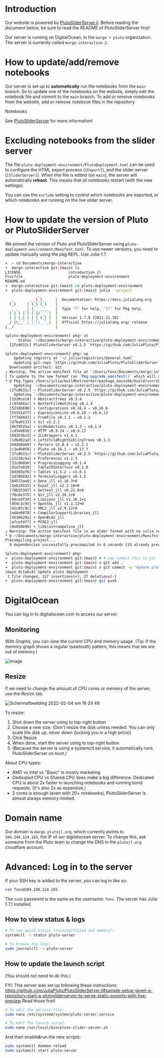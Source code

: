 # Introduction

Our website is powered by [PlutoSliderServer.jl](https://github.com/JuliaPluto/PlutoSliderServer.jl). Before reading the document below, be sure to read the README of PlutoSliderServer first!



Our server is running on DigitalOcean, in the `margo + pluto` organization. The server is currently called `margo-interactive-2`.



# How to update/add/remove notebooks

Our server is set up to **automatically** run the notebooks from the `main` branch. So to update one of the notebooks on the website, simply edit the notebook file and commit to the `main` branch. To add or remove notebooks from the website, add or remove notebook files in the repository.

Notebooks 

See [PlutoSliderServer](https://github.com/JuliaPluto/PlutoSliderServer.jl#watching-a-directory) for more information!



# Excluding notebooks from the slider server

The file `pluto-deployment-environment/PlutoDeployment.toml` can be used to configure the HTML export process (`[Export]`), and the slider server (`[SliderServer]`). When this file is edited (on `main`), the server will automatically **reboot**. This means that all notebooks restart (with the new settings).

You can use the `exclude` setting to control which notebooks are exported, or which notebooks are running on the live slider server. 



# How to update the version of Pluto or PlutoSliderServer

We pinned the version of Pluto and PlutoSliderServer using `pluto-deployment-environment/Manifest.toml`. To use newer versions, you need to update manually using the pkg REPL. Use Julia 1.7.

```sh
➜  ~ cd Documents/margo-interactive 
➜  margo-interactive git:(main) ls
LICENSE                      introduction.jl
Procfile                     pluto-deployment-environment
README.md
➜  margo-interactive git:(main) cd pluto-deployment-environment 
➜  pluto-deployment-environment git:(main) julia --project
               _
   _       _ _(_)_     |  Documentation: https://docs.julialang.org
  (_)     | (_) (_)    |
   _ _   _| |_  __ _   |  Type "?" for help, "]?" for Pkg help.
  | | | | | | |/ _` |  |
  | | |_| | | | (_| |  |  Version 1.7.0 (2021-11-30)
 _/ |\__'_|_|_|\__'_|  |  Official https://julialang.org/ release
|__/                   |

(pluto-deployment-environment) pkg> st
      Status `~/Documents/margo-interactive/pluto-deployment-environment/Project.toml`
  [2fc8631c] PlutoSliderServer v0.2.5 `https://github.com/JuliaPluto/PlutoSliderServer.jl.git#main`

(pluto-deployment-environment) pkg> up
    Updating registry at `~/.julia/registries/General.toml`
    Updating git-repo `https://github.com/JuliaPluto/PlutoSliderServer.jl.git`
  Downloaded artifact: Git
┌ Warning: The active manifest file at `/Users/fons/Documents/margo-interactive/pluto-deployment-environment/Manifest.toml` has an old format that is being maintained.
│ To update to the new format run `Pkg.upgrade_manifest()` which will upgrade the format without re-resolving.
└ @ Pkg.Types /Users/julia/buildbot/worker/package_macos64/build/usr/share/julia/stdlib/v1.7/Pkg/src/manifest.jl:287
    Updating `~/Documents/margo-interactive/pluto-deployment-environment/Project.toml`
  [2fc8631c] ~ PlutoSliderServer v0.2.5 `https://github.com/JuliaPluto/PlutoSliderServer.jl.git#main` ⇒ v0.3.3 `https://github.com/JuliaPluto/PlutoSliderServer.jl.git#main`
    Updating `~/Documents/margo-interactive/pluto-deployment-environment/Manifest.toml`
  [1520ce14] + AbstractTrees v0.3.4
  [c9fd44ac] + BetterFileWatching v0.1.4
  [5218b696] ↑ Configurations v0.16.4 ⇒ v0.16.6
  [55351af7] ↑ ExproniconLite v0.6.10 ⇒ v0.6.13
  [ff7dd447] ↑ FromFile v0.1.1 ⇒ v0.1.2
  [d7ba0133] + Git v1.2.1
  [6b79fd1a] ↑ GitHubActions v0.1.3 ⇒ v0.1.4
  [cd3eb016] ↑ HTTP v0.9.14 ⇒ v0.9.17
  [692b3bcd] + JLLWrappers v1.4.1
  [1d6d02ad] + LeftChildRightSiblingTrees v0.1.3
  [69de0a69] ↑ Parsers v2.0.4 ⇒ v2.2.1
  [c3e4b0f8] ↑ Pluto v0.16.1 ⇒ v0.17.7
  [2fc8631c] ~ PlutoSliderServer v0.2.5 `https://github.com/JuliaPluto/PlutoSliderServer.jl.git#main` ⇒ v0.3.3 `https://github.com/JuliaPluto/PlutoSliderServer.jl.git#main`
  [21216c6a] + Preferences v1.2.3
  [33c8b6b6] + ProgressLogging v0.1.4
  [d1efa939] - TableIOInterface v0.1.6
  [bd369af6] ↑ Tables v1.5.2 ⇒ v1.6.1
  [5d786b92] + TerminalLoggers v0.1.5
  [04572ae6] + Deno_jll v1.16.3+0
  [2e619515] + Expat_jll v2.2.10+0
  [78b55507] + Gettext_jll v0.21.0+0
  [f8c6e375] + Git_jll v2.34.1+0
  [94ce4f54] + Libiconv_jll v1.16.1+1
  [458c3c95] + OpenSSL_jll v1.1.13+0
  [02c8fc9c] + XML2_jll v2.9.12+0
  [e66e0078] + CompilerSupportLibraries_jll
  [4536629a] + OpenBLAS_jll
  [efcefdf7] + PCRE2_jll
  [8e850b90] + libblastrampoline_jll
┌ Warning: The active manifest file is an older format with no julia version entry. Dependencies may have been resolved with a different julia version.
└ @ ~/Documents/margo-interactive/pluto-deployment-environment/Manifest.toml:0
Precompiling project...
  9 dependencies successfully precompiled in 6 seconds (33 already precompiled)

(pluto-deployment-environment) pkg> 
➜  pluto-deployment-environment git:(main) ✗ # now commit this to git
➜  pluto-deployment-environment git:(main) ✗ git add .
➜  pluto-deployment-environment git:(main) ✗ git commit -m "Update pluto deployment"
[main 9c1a6cd] Update pluto deployment
 1 file changed, 127 insertions(+), 27 deletions(-)
➜  pluto-deployment-environment git:(main) git push
```



# DigitalOcean

You can log in to digitalocean.com to access our server. 

## Monitoring

With *Graphs*, you can view the current CPU and memory usage. (Tip: if the memory graph shows a regular (sawtooth) pattern, this means that we are out of memory.)

![image](https://user-images.githubusercontent.com/6933510/152555566-a2793ffa-3b34-4776-894d-2f0da05ab6f8.png)

## Resize

If we need to change the amount of CPU cores or memory of the server, use the *Resize* tab.



![Schermafbeelding 2022-02-04 om 16 29 49](https://user-images.githubusercontent.com/6933510/152556298-d5d3176f-3fb3-4be8-97e8-d5acd7b30312.png)



To resize:

1. Shut down the server using to top-right button
2. Choose a new size. (Don't resize the disk unless needed. You can only scale the disk *up*, never *down* (locking you in a high price))
3. Click Resize
4. When done, start the server using to top-right button
5. (Because the server is using a systemctl service, it automatically runs PlutoSliderServer on boot.)



About CPU types:

- AMD vs Intel vs "Basic" is mostly marketing
- Dedicated CPU vs Shared CPU does make a big difference. Dedicated CPU is about 2x faster in launching notebooks and running bond requests. (It's also 2x as expensive.)
- 2 cores is enough (even with 20+ notebooks), PlutoSliderServer is almost always memory-limited.



# Domain name

Our domain is `margo.plutojl.org`, which currently points to `104.248.124.165`, the IP of our digitalocean server. To change this, ask someone from the Pluto team to change the DNS in the `plutojl.org` cloudflare account.



# Advanced: Log in to the server

If your SSH key is added to the server, you can log in like so:

```sh
ssh fons@104.248.124.165
```

The `sudo` password is the same as the username: `fons`. The server has Julia 1.7.1 installed.



## How to view status & logs

```sh
# To see quick status (running/failed and memory):
systemctl -l status pluto-server

# To browse the logs:
sudo journalctl -u pluto-server
```



## How to update the launch script

(You should not need to do this.)



FYI: This server was set up following these instructions: https://github.com/JuliaPluto/PlutoSliderServer.jl#sample-setup-given-a-repository-start-a-plutosliderserver-to-serve-static-exports-with-live-preview Read those first!



```sh
# To edit the service file:
sudo nano /etc/systemd/system/pluto-server.service

# To edit the launch script:
sudo nano /usr/local/bin/pluto-slider-server.sh
```

And then enable&run the new scripts:

```sh
sudo systemctl daemon-reload
sudo systemctl start pluto-server
```


